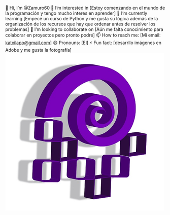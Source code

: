 👋 Hi, I’m @Zamuro60
👀 I’m interested in [Estoy comenzando en el mundo de la programación y tengo mucho interes en aprender]
🌱 I’m currently learning [Empecé un curso de Python y me gusta su lógica además de la organización de los recursos que hay que ordenar antes de resolver los problemas]
💞️ I’m looking to collaborate on [Aún me falta conocimiento para colaborar en proyectos pero pronto podré]
📫 How to reach me: [Mi email: katxilapo@gmail.com]
😄 Pronouns: [El]
⚡ Fun fact: [desarrllo imágenes en Adobe y me gusta la fotografía]
![Logo espiral](https://raw.githubusercontent.com/Zamuro60/Zamuro60/eb55865fc5c2dd46c683fd3525ec9c9d2ae30982/Logo%20espiral%20Github.jpg)

